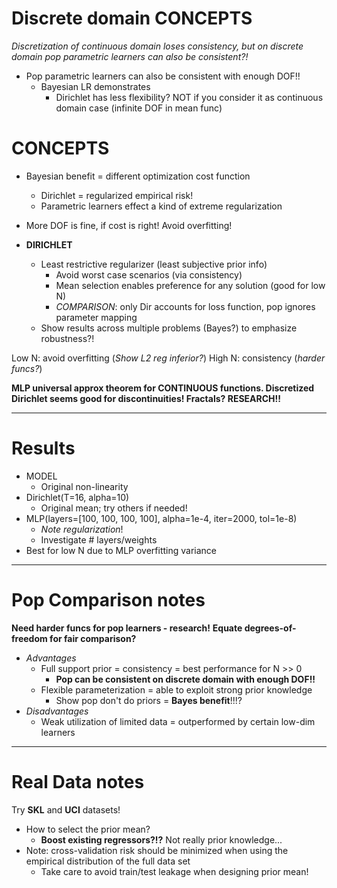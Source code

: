 # Discrete domain CONCEPTS
*Discretization of continuous domain loses consistency, but on discrete domain pop parametric learners can also be consistent?!*
- Pop parametric learners can also be consistent with enough DOF!!
  - Bayesian LR demonstrates
    - Dirichlet has less flexibility? NOT if you consider it as continuous domain case (infinite DOF in mean func)


# CONCEPTS
- Bayesian benefit = different optimization cost function
  - Dirichlet = regularized empirical risk!
  - Parametric learners effect a kind of extreme regularization
- More DOF is fine, if cost is right! Avoid overfitting!

- **DIRICHLET**
  - Least restrictive regularizer (least subjective prior info)
    - Avoid worst case scenarios (via consistency)
    - Mean selection enables preference for any solution (good for low N)
    - *COMPARISON*: only Dir accounts for loss function, pop ignores parameter mapping
  - Show results across multiple problems (Bayes?) to emphasize robustness?!

Low N: avoid overfitting (*Show L2 reg inferior?*)
High N: consistency (*harder funcs?*)

**MLP universal approx theorem for CONTINUOUS functions. Discretized Dirichlet seems good for discontinuities! Fractals? RESEARCH!!**

---
# Results

- MODEL
  - Original non-linearity
- Dirichlet(T=16, alpha=10)
  - Original mean; try others if needed!
- MLP(layers=[100, 100, 100, 100], alpha=1e-4, iter=2000, tol=1e-8)
  - *Note regularization*!
  - Investigate # layers/weights
- Best for low N due to MLP overfitting variance


---
# Pop Comparison notes
**Need harder funcs for pop learners - research!**
**Equate degrees-of-freedom for fair comparison?**

- *Advantages*
  - Full support prior = consistency = best performance for N >> 0
    - **Pop can be consistent on discrete domain with enough DOF!!**
  - Flexible parameterization = able to exploit strong prior knowledge
    - Show pop don't do priors = **Bayes benefit**!!!?
- *Disadvantages*
  - Weak utilization of limited data = outperformed by certain low-dim learners


---
# Real Data notes
Try **SKL** and **UCI** datasets!

- How to select the prior mean?
  - **Boost existing regressors?!?** Not really prior knowledge...
- Note: cross-validation risk should be minimized when using the empirical distribution of the full data set
  - Take care to avoid train/test leakage when designing prior mean!
